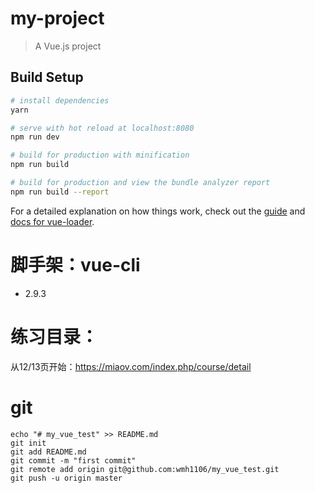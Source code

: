 # my-project

> A Vue.js project

## Build Setup

``` bash
# install dependencies
yarn

# serve with hot reload at localhost:8080
npm run dev

# build for production with minification
npm run build

# build for production and view the bundle analyzer report
npm run build --report
```

For a detailed explanation on how things work, check out the [guide](http://vuejs-templates.github.io/webpack/) and [docs for vue-loader](http://vuejs.github.io/vue-loader).

# 脚手架：vue-cli

- 2.9.3


# 练习目录：

从12/13页开始：https://miaov.com/index.php/course/detail

# git

```
echo "# my_vue_test" >> README.md
git init
git add README.md
git commit -m "first commit"
git remote add origin git@github.com:wmh1106/my_vue_test.git
git push -u origin master
```